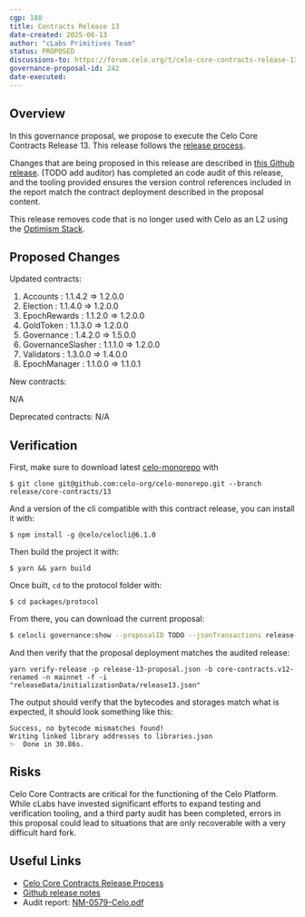 ```yaml
---
cgp: 188
title: Contracts Release 13
date-created: 2025-06-13
author: "cLabs Primitives Team"
status: PROPOSED
discussions-to: https://forum.celo.org/t/celo-core-contracts-release-13
governance-proposal-id: 242
date-executed:
---
```

 
## Overview
 
In this governance proposal, we propose to execute the Celo Core Contracts Release 13. This release follows the [release process](https://docs.celo.org/community/release-process/smart-contracts).

Changes that are being proposed in this release are described in [this Github release](https://github.com/celo-org/celo-monorepo/releases/tag/core-contracts.v13). (TODO add auditor) has completed an code audit of this release, and the tooling provided ensures the version control references included in the report match the contract deployment described in the proposal content.

This release removes code that is no longer used with Celo as an L2 using the [Optimism Stack](https://docs.celo.org/cel2/whats-changed/op-l2).
 
 
## Proposed Changes

Updated contracts:
1. Accounts : 1.1.4.2 ⇒ 1.2.0.0
2. Election : 1.1.4.0 ⇒ 1.2.0.0
3. EpochRewards : 1.1.2.0 ⇒ 1.2.0.0
4. GoldToken : 1.1.3.0 ⇒ 1.2.0.0
5. Governance : 1.4.2.0 ⇒ 1.5.0.0
6. GovernanceSlasher : 1.1.1.0 ⇒ 1.2.0.0
7. Validators : 1.3.0.0 ⇒ 1.4.0.0
8. EpochManager : 1.1.0.0 ⇒ 1.1.0.1

New contracts:

N/A

Deprecated contracts:
N/A

 
## Verification
 
First, make sure to download latest [celo-monorepo](https://github.com/celo-org/celo-monorepo/) with

`$ git clone git@github.com:celo-org/celo-monorepo.git --branch release/core-contracts/13`

And a version of the cli compatible with this contract release, you can install it with:

`$ npm install -g @celo/celocli@6.1.0`

Then build the project it with:

`$ yarn && yarn build`

Once built, `cd` to the protocol folder with:

`$ cd packages/protocol`

From there, you can download the current proposal:

```bash
$ celocli governance:show --proposalID TODO --jsonTransactions release-13-proposal.json --node https://forno.celo.org
```

And then verify that the proposal deployment matches the audited release:

```
yarn verify-release -p release-13-proposal.json -b core-contracts.v12-renamed -n mainnet -f -i "releaseData/initializationData/release13.json"
```

The output should verify that the bytecodes and storages match what is expected, it should look something like this:

```
Success, no bytecode mismatches found!
Writing linked library addresses to libraries.json
✨  Done in 30.86s.
```
 
## Risks
 
Celo Core Contracts are critical for the functioning of the Celo Platform. While cLabs have invested significant efforts to expand testing and verification tooling, and a third party audit has been completed, errors in this proposal could lead to situations that are only recoverable with a very difficult hard fork.

 
## Useful Links

- [Celo Core Contracts Release Process](https://docs.celo.org/community/release-process/smart-contracts)
- [Github release notes](https://github.com/celo-org/celo-monorepo/releases/tag/core-contracts.v13)
- Audit report: [NM-0579-Celo.pdf](https://github.com/user-attachments/files/21494129/NM-0579-Celo.pdf)
